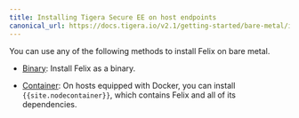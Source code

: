 ```yaml
---
title: Installing Tigera Secure EE on host endpoints
canonical_url: https://docs.tigera.io/v2.1/getting-started/bare-metal/installation/
---
```


You can use any of the following methods to install Felix on bare metal.

- [Binary](binary): Install Felix as a binary.

- [Container](container): On hosts equipped with Docker, you can install `{{site.nodecontainer}}`,
  which contains Felix and all of its dependencies.
